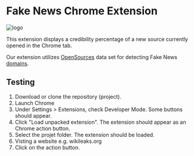 # Fake News Chrome Extension

![logo](https://cloud.githubusercontent.com/assets/560721/26270165/1c1753f0-3cae-11e7-8cb3-8cc4e95f1484.png)

This extension displays a credibility percentage of a new source currently opened in the Chrome tab.

Our extension utilizes [OpenSources](https://opensources.co) data set for detecting Fake News [domains](http://github.com/BigMcLargeHuge/opensources/blob/master/sources/sources.csv). 

## Testing

1. Download or clone the repository (project).
2. Launch Chrome
3. Under Settings > Extensions, check Developer Mode. Some buttons should appear.
4. Click "Load unpacked extension". The extension should appear as an Chrome action button.
5. Select the projet folder. The extension should be loaded.
6. Visting a website e.g. wikileaks.org
7. Click on the action button.

